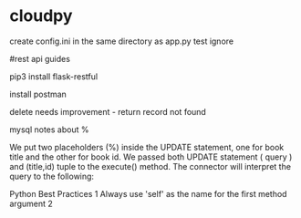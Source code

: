 # cloudpy

create config.ini in the same directory as app.py
test ignore

#rest api guides

pip3 install flask-restful

install postman

delete needs improvement - return record not found




mysql notes about %

We put two placeholders (%)  inside the UPDATE statement, one for book title and the other for book id. We passed both  UPDATE statement ( query ) and  (title,id) tuple to the  execute() method. The connector will interpret the query to the following:


Python Best Practices
1 Always use 'self' as the name for the first method argument
2 


